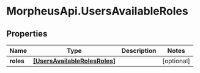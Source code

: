 # MorpheusApi.UsersAvailableRoles

## Properties

Name | Type | Description | Notes
------------ | ------------- | ------------- | -------------
**roles** | [**[UsersAvailableRolesRoles]**](UsersAvailableRolesRoles.md) |  | [optional] 


